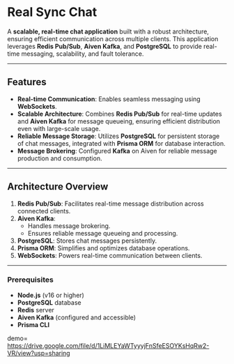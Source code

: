 # Real Sync Chat

A **scalable, real-time chat application** built with a robust architecture, ensuring efficient communication across multiple clients. This application leverages **Redis Pub/Sub**, **Aiven Kafka**, and **PostgreSQL** to provide real-time messaging, scalability, and fault tolerance.

---

## Features

- **Real-time Communication**: Enables seamless messaging using **WebSockets**.
- **Scalable Architecture**: Combines **Redis Pub/Sub** for real-time updates and **Aiven Kafka** for message queueing, ensuring efficient distribution even with large-scale usage.
- **Reliable Message Storage**: Utilizes **PostgreSQL** for persistent storage of chat messages, integrated with **Prisma ORM** for database interaction.
- **Message Brokering**: Configured **Kafka** on Aiven for reliable message production and consumption.

---

## Architecture Overview

1. **Redis Pub/Sub**: Facilitates real-time message distribution across connected clients.
2. **Aiven Kafka**:
   - Handles message brokering.
   - Ensures reliable message queueing and processing.
3. **PostgreSQL**: Stores chat messages persistently.
4. **Prisma ORM**: Simplifies and optimizes database operations.
5. **WebSockets**: Powers real-time communication between clients.

---



### Prerequisites
- **Node.js** (v16 or higher)
- **PostgreSQL** database
- **Redis** server
- **Aiven Kafka** (configured and accessible)
- **Prisma CLI**



demo= https://drive.google.com/file/d/1LiMLEYaWTyyyjFnSfeESOYKsHqRw2-VR/view?usp=sharing
